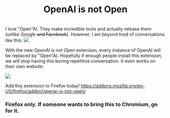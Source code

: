 <h1 align="center"> OpenAI is not Open </h1>
<br/>
I love "Open"AI. They make incredible tools and actually release them (unlike Google <s>and Facebook</s>). However, I am beyond tired of conversations like this:
<img src="https://github.com/zaporter/OpenAI-is-not-Open/blob/main/images/DumbConvo.png?raw=true">

<br/>

With the new *OpenAI is not Open* extension, every instance of OpenAI will be replaced by "Open"AI. Hopefully if enough people install this extension, we will stop having this boring repetitive conversation. It even works on their own website:

<img src="https://github.com/zaporter/OpenAI-is-not-Open/blob/main/images/FixedSite.png?raw=true">



Add this extension to Firefox today! <a href="https://addons.mozilla.org/en-US/firefox/addon/openai-is-not-open/">https://addons.mozilla.org/en-US/firefox/addon/openai-is-not-open/</a>

### Firefox only. If someone wants to bring this to Chromium, go for it. 
